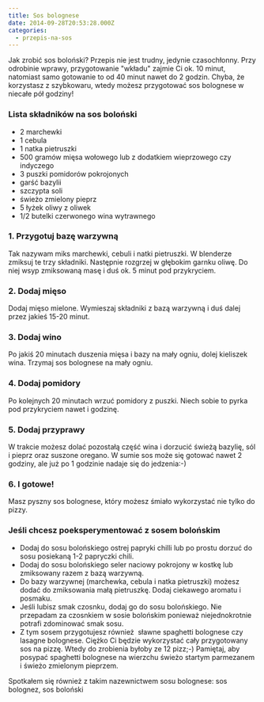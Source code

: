 ```yaml
---
title: Sos bolognese
date: 2014-09-28T20:53:28.000Z
categories: 
  - przepis-na-sos
---
```


Jak zrobić sos boloński? Przepis nie jest trudny, jedynie czasochłonny. Przy odrobinie wprawy, przygotowanie "wkładu" zajmie Ci ok. 10 minut, natomiast samo gotowanie to od 40 minut nawet do 2 godzin. Chyba, że korzystasz z szybkowaru, wtedy możesz przygotować sos bolognese w niecałe pół godziny!

### Lista składników na sos boloński

- 2 marchewki
- 1 cebula
- 1 natka pietruszki
- 500 gramów mięsa wołowego lub z dodatkiem wieprzowego czy indyczego
- 3 puszki pomidorów pokrojonych
- garść bazylii
- szczypta soli
- świeżo zmielony pieprz
- 5 łyżek oliwy z oliwek
- 1/2 butelki czerwonego wina wytrawnego

### 1\. Przygotuj bazę warzywną

Tak nazywam miks marchewki, cebuli i natki pietruszki. W blenderze zmiksuj te trzy składniki. Następnie rozgrzej w głębokim garnku oliwę. Do niej wsyp zmiksowaną masę i duś ok. 5 minut pod przykryciem.

### 2\. Dodaj mięso

Dodaj mięso mielone. Wymieszaj składniki z bazą warzywną i duś dalej przez jakieś 15-20 minut.

### 3\. Dodaj wino

Po jakiś 20 minutach duszenia mięsa i bazy na mały ogniu, dolej kieliszek wina. Trzymaj sos bolognese na mały ogniu.

### 4\. Dodaj pomidory

Po kolejnych 20 minutach wrzuć pomidory z puszki. Niech sobie to pyrka pod przykryciem nawet i godzinę.

### 5\. Dodaj przyprawy

W trakcie możesz dolać pozostałą część wina i dorzucić świeżą bazylię, sól i pieprz oraz suszone oregano. W sumie sos może się gotować nawet 2 godziny, ale już po 1 godzinie nadaje się do jedzenia:-)

### 6\. I gotowe!

Masz pyszny sos bolognese, który możesz śmiało wykorzystać nie tylko do pizzy.

### Jeśli chcesz poeksperymentować z sosem bolońskim

- Dodaj do sosu bolońskiego ostrej papryki chilli lub po prostu dorzuć do sosu posiekaną 1-2 papryczki chili.
- Dodaj do sosu bolońskiego seler naciowy pokrojony w kostkę lub zmiksowany razem z bazą warzywną.
- Do bazy warzywnej (marchewka, cebula i natka pietruszki) możesz dodać do zmiksowania małą pietruszkę. Dodaj ciekawego aromatu i posmaku.
- Jeśli lubisz smak czosnku, dodaj go do sosu bolońskiego. Nie przepadam za czosnkiem w sosie bolońskim ponieważ niejednokrotnie potrafi zdominować smak sosu.
- Z tym sosem przygotujesz również  sławne spaghetti bolognese czy lasagne bolognese. Ciężko Ci będzie wykorzystać cały przygotowany sos na pizzę. Wtedy do zrobienia byłoby ze 12 pizz;-) Pamiętaj, aby posypać spaghetti bolognese na wierzchu świeżo startym parmezanem i świeżo zmielonym pieprzem.

Spotkałem się również z takim nazewnictwem sosu bolognese: sos bolognez, sos boloński

